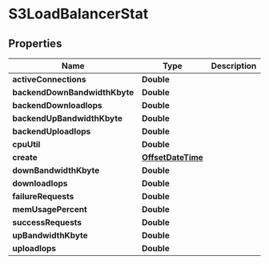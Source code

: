 # S3LoadBalancerStat

## Properties
Name | Type | Description | Notes
------------ | ------------- | ------------- | -------------
**activeConnections** | **Double** |  |  [optional]
**backendDownBandwidthKbyte** | **Double** |  |  [optional]
**backendDownloadIops** | **Double** |  |  [optional]
**backendUpBandwidthKbyte** | **Double** |  |  [optional]
**backendUploadIops** | **Double** |  |  [optional]
**cpuUtil** | **Double** |  |  [optional]
**create** | [**OffsetDateTime**](OffsetDateTime.md) |  |  [optional]
**downBandwidthKbyte** | **Double** |  |  [optional]
**downloadIops** | **Double** |  |  [optional]
**failureRequests** | **Double** |  |  [optional]
**memUsagePercent** | **Double** |  |  [optional]
**successRequests** | **Double** |  |  [optional]
**upBandwidthKbyte** | **Double** |  |  [optional]
**uploadIops** | **Double** |  |  [optional]
